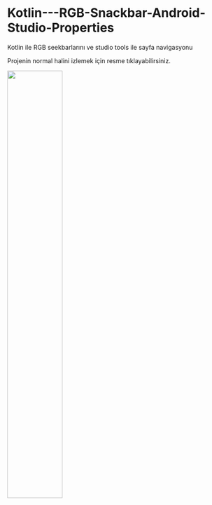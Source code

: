 # Kotlin---RGB-Snackbar-Android-Studio-Properties
Kotlin ile RGB seekbarlarını ve studio tools ile sayfa navigasyonu 


Projenin normal halini izlemek için resme tıklayabilirsiniz.

[<img src="[https://github.com/DTPAaron/Kotlin-RGB-Snackbar/blob/main/kotlin.png](https://github.com/Muhammed-Enes-SARICA/Kotlin---RGB-Snackbar-Android-Studio-Properties/blob/main/temsili.png?raw=true)" width="50%">](https://www.youtube.com/watch?v=PD2zt8xEQQg )

